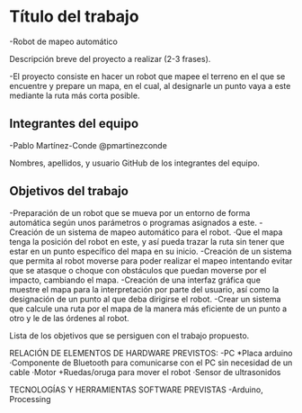 # Título del trabajo

-Robot de mapeo automático

Descripción breve del proyecto a realizar (2-3 frases).

-El proyecto consiste en hacer un robot que mapee el terreno en el que se encuentre y prepare un mapa,
en el cual, al designarle un punto vaya a este mediante la ruta más corta posible.
## Integrantes del equipo

-Pablo Martínez-Conde @pmartinezconde

Nombres, apellidos, y usuario GitHub de los integrantes del equipo.

## Objetivos del trabajo

-Preparación de un robot que se mueva por un entorno de forma automática según unos parámetros o programas asignados a este.
-Creación de un sistema de mapeo automático para el robot.
   ·Que el mapa tenga la posición del robot en este, y así pueda trazar la ruta sin tener que estar en un punto específico del mapa en su inicio. 
-Creación de un sistema que permita al robot moverse para poder realizar el mapeo intentando evitar que se atasque o choque con obstáculos que puedan moverse por el impacto, cambiando el mapa.
-Creación de una interfaz gráfica que muestre el mapa para la interpretación por parte del usuario, así como la designación de un punto al que deba dirigirse el robot.
-Crear un sistema que calcule una ruta por el mapa de la manera más eficiente de un punto a otro y le de las órdenes al robot.


Lista de los objetivos que se persiguen con el trabajo propuesto.

RELACIÓN DE ELEMENTOS DE HARDWARE PREVISTOS:
-PC
  *Placa arduino
    ·Componente de Bluetooth para comunicarse con el PC sin necesidad de un cable
    ·Motor
      +Ruedas/oruga para mover el robot
    ·Sensor de ultrasonidos
    
TECNOLOGÍAS Y HERRAMIENTAS SOFTWARE PREVISTAS
-Arduino, Processing